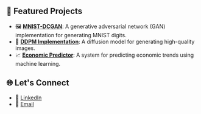 ## 🚀 Featured Projects
- 🖼️ **[MNIST-DCGAN](https://github.com/kwdahun/MNIST-DCGAN)**: A generative adversarial network (GAN) implementation for generating MNIST digits.
- 🔄 **[DDPM Implementation](https://github.com/kwdahun/DDPMImplementation)**: A diffusion model for generating high-quality images.
- 📈 **[Economic Predictor](https://github.com/kwdahun/EconomicPredictor)**: A system for predicting economic trends using machine learning.

## 🌐 Let's Connect
- 💼 [LinkedIn](https://www.linkedin.com/in/dahun-kwon-7ab028326/)
- 📧 [Email](mailto:kwdahun@naver.com)
